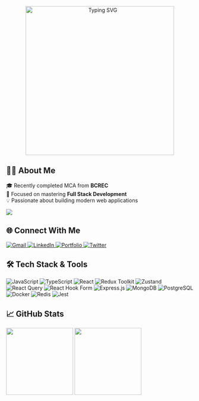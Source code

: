 <div style="text-align: center;">
  <img width="400" src="https://readme-typing-svg.herokuapp.com?font=JetBrains+Mono&weight=600&size=30&duration=3000&color=077A7D&width=535&lines=Hi+There!+👋;+I'm+Soumadip+Majila!" alt="Typing SVG"/>
</div>

## 👨‍💻 About Me

<p>
  🎓 Recently completed MCA from <strong>BCREC</strong> <br>
  🌱 Focused on mastering <strong>Full Stack Development</strong> <br>
  💡 Passionate about building modern web applications
</p>

<p><img src='https://capsule-render.vercel.app/api?type=rect&color=gradient&height=2.5'/></p>

## 🌐 Connect With Me

<p>
  <a href="mailto:soumadipmajila@gmail.com">
    <img src="https://img.shields.io/badge/Gmail-D14836?style=for-the-badge&logo=gmail&logoColor=white" alt="Gmail"/>
  </a>
  <a href="https://www.linkedin.com/in/soumadip-majila-dgp/" target="_blank">
    <img src="https://img.shields.io/badge/LinkedIn-0077B5?style=for-the-badge&logo=linkedin&logoColor=white" alt="LinkedIn"/>
  </a>
  <a href="https://soumadip.vercel.app/" target="_blank">
    <img src="https://img.shields.io/badge/Portfolio-A245DB?style=for-the-badge&logoColor=white" alt="Portfolio"/>
  </a>
  <a href="https://x.com/SoumadipMajila" target="_blank">
    <img src="https://img.shields.io/badge/Twitter-1DA1F2?style=for-the-badge&logo=twitter&logoColor=white" alt="Twitter"/>
  </a>
</p>

## 🛠️ Tech Stack & Tools

![JavaScript](https://img.shields.io/badge/javascript-%23323330.svg?style=for-the-badge&logo=javascript&logoColor=%23F7DF1E)
![TypeScript](https://img.shields.io/badge/typescript-%23007ACC.svg?style=for-the-badge&logo=typescript&logoColor=white)
![React](https://img.shields.io/badge/react-%2320232a.svg?style=for-the-badge&logo=react&logoColor=%2361DAFB)
![Redux Toolkit](https://img.shields.io/badge/Redux%20Toolkit-764ABC?style=for-the-badge&logo=redux&logoColor=white)
![Zustand](https://img.shields.io/badge/Zustand-1E1E1E?style=for-the-badge&logo=react&logoColor=white)
![React Query](https://img.shields.io/badge/TanStack%20Query-FF4154?style=for-the-badge&logo=reactquery&logoColor=white)
![React Hook Form](https://img.shields.io/badge/React%20Hook%20Form-EC5990?style=for-the-badge&logo=reacthookform&logoColor=white)
![Express.js](https://img.shields.io/badge/express.js-%23404d59.svg?style=for-the-badge&logo=express&logoColor=%2361DAFB)
![MongoDB](https://img.shields.io/badge/MongoDB-%234ea94b.svg?style=for-the-badge&logo=mongodb&logoColor=white)
![PostgreSQL](https://img.shields.io/badge/postgres-%23316192.svg?style=for-the-badge&logo=postgresql&logoColor=white)
![Docker](https://img.shields.io/badge/Docker-%230db7ed.svg?style=for-the-badge&logo=docker&logoColor=white)
![Redis](https://img.shields.io/badge/Redis-%23DC382D.svg?style=for-the-badge&logo=redis&logoColor=white)
![Jest](https://img.shields.io/badge/Jest-C21325?style=for-the-badge&logo=jest&logoColor=white)

## 📈 GitHub Stats

<p>
  <img height="180em" src="https://github-readme-stats.vercel.app/api?username=soumadip-dev&show_icons=true&bg_color=022526&title_color=fff&text_color=fff&icon_color=fff&include_all_commits=true&count_private=true"/>
  <img height="180em" src="https://github-readme-stats.vercel.app/api/top-langs/?username=soumadip-dev&layout=compact&langs_count=8&bg_color=022526&title_color=fff&text_color=fff"/>
</p>
